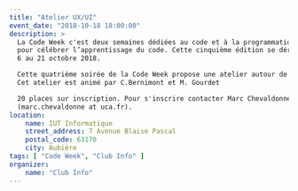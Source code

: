 ```yaml
---
title: "Atelier UX/UI"
event_date: "2018-10-18 18:00:00"
description: >
  La Code Week c'est deux semaines dédiées au code et à la programmation numérique
  pour célébrer l’apprentissage du code. Cette cinquième édition se déroulera du
  6 au 21 octobre 2018.

  Cette quatrième soirée de la Code Week propose une atelier autour de l'UX/UI.
  Cet atelier est animé par C.Bernimont et M. Gourdet

  20 places sur inscription. Pour s'inscrire contacter Marc Chevaldonné
  (marc.chevaldonne at uca.fr).
location:
    name: IUT Informatique
    street_address: 7 Avenue Blaise Pascal
    postal_code: 63170
    city: Aubière
tags: [ "Code Week", "Club Info" ]
organizer:
    name: "Club Info"
---
```

